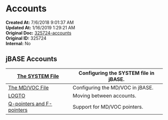 # Accounts 

**Created At:** 7/6/2018 9:01:37 AM  
**Updated At:** 1/16/2019 1:29:21 AM  
**Original Doc:** [325724-accounts](https://docs.jbase.com/46964-accounts/325724-accounts)  
**Original ID:** 325724  
**Internal:** No  


## jBASE Accounts 


| [The SYSTEM File](./../../../environment-variables/system-file)<br> | Configuring the SYSTEM file in jBASE.<br> |
| --- | --- |
| [The MD/VOC File](./../the-md&voc-file)<br> | Configuring the MD/VOC in jBASE.<br> |
| [LOGTO](./../logto)<br> | Moving between accounts.<br> |
| [Q-pointers and F-pointers](./../qpointers)<br> | Support for MD/VOC pointers.<br> |

